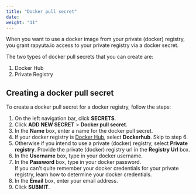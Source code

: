 ```yaml
---
title: "Docker pull secret"
date:
weight: "11"
---
```

When you want to use a docker image from your private (docker) registry, you
grant rapyuta.io access to your private registry via a docker secret.

The two types of docker pull secrets that you can create are:

1. Docker Hub
2. Private Registry

## Creating a docker pull secret
To create a docker pull secret for a docker registry, follow the steps:

1. On the left navigation bar, click **SECRETS**.
2. Click **ADD NEW SECRET** > **Docker pull secret**.
3. In the **Name** box, enter a name for the docker pull secret.
4. If your docker registry is [Docker Hub](https://hub.docker.com/), select **Dockerhub**. Skip to step 6.
5. Otherwise if you intend to use a private (docker) registry, select **Private registry**.
Provide the private (docker) registry url in the **Registry Url** box.
6. In the **Username** box, type in your docker username.
7. In the **Password** box, type in your docker password.    
If you can't quite remember your docker credentials for your private registry,
learn how to determine your docker credentials.
8. In the **Email** box, enter your email address.
9. Click **SUBMIT**.

